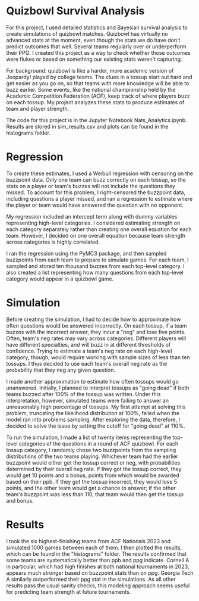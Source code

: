 # Quizbowl Survival Analysis

For this project, I used detailed statistics and Bayesian survival analysis to create simulations of quizbowl matches. Quizbowl has virtually no advanced stats at the moment, even though the stats we do have don't predict outcomes that well. Several teams regularly over or underperform their PPG. I created this project as a way to check whether those outcomes were flukes or based on something our existing stats weren't capturing.

For background: quizbowl is like a harder, more academic version of Jeopardy! played by college teams. The clues in a tossup start out hard and get easier as you go on, so that teams with more knowledge will be able to buzz earlier. Some events, like the national championship held by the Academic Competition Federation (ACF), keep track of where players buzz on each tossup. My project analyzes these stats to produce estimates of team and player strength.

The code for this project is in the Jupyter Notebook Nats_Analytics.ipynb. Results are stored in sim_results.csv and plots can be found in the histograms folder. 

# Regression

To create these estimates, I used a Weibull regression with censoring on the buzzpoint data. Only one team can buzz correctly on each tossup, so the stats on a player or team's buzzes will not include the questions they missed. To account for this problem, I right-censored the buzzpoint data, including questions a player missed, and ran a regression to estimate where the player or team would have answered the question with no opponent. 

My regression included an intercept term along with dummy variables representing high-level categories. I considered estimating strength on each category separately rather than creating one overall equation for each team. However, I decided on one overall equation because team strength across categories is highly correlated. 

I ran the regression using the PyMC3 package, and then sampled buzzpoints from each team to prepare to simulate games. For each team, I sampled and stored ten thousand buzzes from each top-level category. I also created a list representing how many questions from each top-level category would appear in a quizbowl game.

# Simulation

Before creating the simulation, I had to decide how to approximate how often questions would be answered incorrectly. On each tossup, if a team buzzes with the incorrect answer, they incur a "neg" and lose five points. Often, team's neg rates may vary across categories. Different players will have different specialties, and will buzz in at different thresholds of confidence. Trying to estimate a team's neg rate on each high-level category, though, would require working with sample sizes of less than ten tossups. I thus decided to use each team's overall neg rate as the probability that they neg any given question.

I made another approximation to estimate how often tossups would go unanswered. Initially, I planned to interpret tossups as "going dead" if both teams buzzed after 100% of the tossup was written. Under this interpretation, however, simulated teams were failing to answer an unreasonably high percentage of tossups. My first attempt at solving this problem, truncating the likelihood distribution at 100%, failed when the model ran into problems sampling. After exploring the data, therefore, I decided to solve the issue by setting the cutoff for "going dead" at 110%.

To run the simulation, I made a list of twenty items representing the top-level categories of the questions in a round of ACF quizbowl. For each tossup category, I randomly chose two buzzpoints from the sampling distributions of the two teams playing.  Whichever team had the earlier buzzpoint would either get the tossup correct or neg, with probabilities determined by their overall neg rate. If they got the tossup correct, they would get 10 points and a bonus, points from which would be awarded based on their ppb. If they got the tossup incorrect, they would lose 5 points, and the other team would get a chance to answer; if the other team's buzzpoint was less than 110, that team would then get the tossup and bonus.

# Results

I took the six highest-finishing teams from ACF Nationals 2023 and simulated 1000 games between each of them. I then plotted the results, which can be found in the "histograms" folder. The results confirmed that some teams are systematically better than ppb and ppg indicate. Cornell A in particular, which had high finishes at both national tournaments in 2023, appears much stronger based on buzzpoint stats than on ppg. Georgia Tech A similarly outperformed their ppg stat in the simulations. As all other results pass the usual sanity checks, this modeling approach seems useful for predicting team strength at future tournaments.
